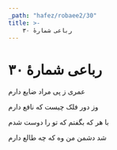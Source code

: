 ```yaml
---
_path: "hafez/robaee2/30"
title: >-
    رباعی شمارهٔ ۳۰
---
```

# رباعی شمارهٔ ۳۰

<div class="b" id="bn1"><div class="m1"><p>عمری ز پی مراد ضایع دارم</p></div>
<div class="m2"><p>وز دور فلک چیست که نافع دارم</p></div></div>
<div class="b" id="bn2"><div class="m1"><p>با هر که بگفتم که تو را دوست شدم</p></div>
<div class="m2"><p>شد دشمن من وه که چه طالع دارم</p></div></div>
